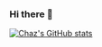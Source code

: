 ### Hi there 👋

<!--
**chazsimons/chazsimons** is a ✨ _special_ ✨ repository because its `README.md` (this file) appears on your GitHub profile.

Here are some ideas to get you started:

- 🔭 I’m currently working on ...
- 🌱 I’m currently learning ...
- 👯 I’m looking to collaborate on ...
- 🤔 I’m looking for help with ...
- 💬 Ask me about ...
- 📫 How to reach me: ...
- 😄 Pronouns: ...
- ⚡ Fun fact: ...
-->
[![Chaz's GitHub stats](https://github-readme-stats.vercel.app/api?username=chazsimons)](https://github.com/anuraghazra/github-readme-stats)
